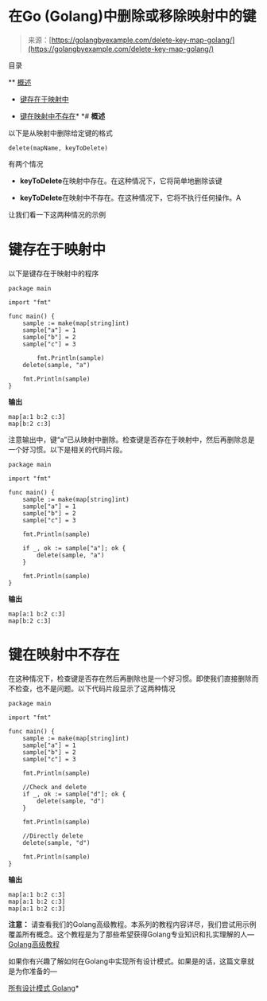 <!--yml

类别：未分类

日期：2024-10-13 06:52:35

-->

# 在Go (Golang)中删除或移除映射中的键

> 来源：[https://golangbyexample.com/delete-key-map-golang/](https://golangbyexample.com/delete-key-map-golang/)

目录

**   [概述](#Overview "概述")

+   [键存在于映射中](#Key_exists_in_the_Map "键存在于映射中")

+   [键在映射中不存在](#The_Key_doesnt_exist_in_the_Map "键在映射中不存在")*  *# **概述**

以下是从映射中删除给定键的格式

```
delete(mapName, keyToDelete)
```

有两个情况

+   **keyToDelete**在映射中存在。在这种情况下，它将简单地删除该键

+   **keyToDelete**在映射中不存在。在这种情况下，它将不执行任何操作。A

让我们看一下这两种情况的示例

# **键存在于映射中**

以下是键存在于映射中的程序

```
package main

import "fmt"

func main() {
	sample := make(map[string]int)
	sample["a"] = 1
	sample["b"] = 2
	sample["c"] = 3

        fmt.Println(sample)
	delete(sample, "a")

	fmt.Println(sample)
}
```

**输出**

```
map[a:1 b:2 c:3]
map[b:2 c:3]
```

注意输出中，键“a”已从映射中删除。检查键是否存在于映射中，然后再删除总是一个好习惯。以下是相关的代码片段。

```
package main

import "fmt"

func main() {
	sample := make(map[string]int)
	sample["a"] = 1
	sample["b"] = 2
	sample["c"] = 3

	fmt.Println(sample)

	if _, ok := sample["a"]; ok {
		delete(sample, "a")
	}

	fmt.Println(sample)
}
```

**输出**

```
map[a:1 b:2 c:3]
map[b:2 c:3]
```

# **键在映射中不存在**

在这种情况下，检查键是否存在然后再删除也是一个好习惯。即使我们直接删除而不检查，也不是问题。以下代码片段显示了这两种情况

```
package main

import "fmt"

func main() {
	sample := make(map[string]int)
	sample["a"] = 1
	sample["b"] = 2
	sample["c"] = 3

	fmt.Println(sample)

	//Check and delete
	if _, ok := sample["d"]; ok {
		delete(sample, "d")
	}

	fmt.Println(sample)

	//Directly delete
	delete(sample, "d")

	fmt.Println(sample)
}
```

**输出**

```
map[a:1 b:2 c:3]
map[a:1 b:2 c:3]
map[a:1 b:2 c:3]
```

**注意：** 请查看我们的Golang高级教程。本系列的教程内容详尽，我们尝试用示例覆盖所有概念。这个教程是为了那些希望获得Golang专业知识和扎实理解的人—[Golang高级教程](https://golangbyexample.com/golang-comprehensive-tutorial/)

如果你有兴趣了解如何在Golang中实现所有设计模式。如果是的话，这篇文章就是为你准备的—

[所有设计模式 Golang](https://golangbyexample.com/all-design-patterns-golang/)*
